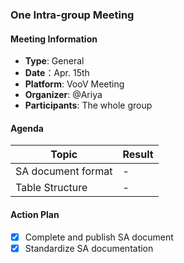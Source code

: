 ### One Intra-group Meeting

#### Meeting Information
- **Type**: General
- **Date**：Apr. 15th
- **Platform**: VooV Meeting
- **Organizer**: @Ariya
- **Participants**: The whole group

#### Agenda
|Topic|Result|
|-|-|
|SA document format|-|
|Table Structure|-|

#### Action Plan
- [x] Complete and publish SA document
- [x] Standardize SA documentation
